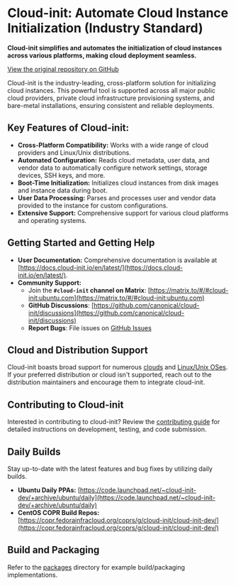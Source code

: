 # Cloud-init: Automate Cloud Instance Initialization (Industry Standard)

**Cloud-init simplifies and automates the initialization of cloud instances across various platforms, making cloud deployment seamless.**

[View the original repository on GitHub](https://github.com/canonical/cloud-init)

Cloud-init is the industry-leading, cross-platform solution for initializing cloud instances. This powerful tool is supported across all major public cloud providers, private cloud infrastructure provisioning systems, and bare-metal installations, ensuring consistent and reliable deployments.

## Key Features of Cloud-init:

*   **Cross-Platform Compatibility:** Works with a wide range of cloud providers and Linux/Unix distributions.
*   **Automated Configuration:** Reads cloud metadata, user data, and vendor data to automatically configure network settings, storage devices, SSH keys, and more.
*   **Boot-Time Initialization:** Initializes cloud instances from disk images and instance data during boot.
*   **User Data Processing:** Parses and processes user and vendor data provided to the instance for custom configurations.
*   **Extensive Support:** Comprehensive support for various cloud platforms and operating systems.

## Getting Started and Getting Help

*   **User Documentation:** Comprehensive documentation is available at [https://docs.cloud-init.io/en/latest/](https://docs.cloud-init.io/en/latest/).
*   **Community Support:**
    *   Join the **``#cloud-init`` channel on Matrix**: [https://matrix.to/#/#cloud-init:ubuntu.com](https://matrix.to/#/#cloud-init:ubuntu.com)
    *   **GitHub Discussions**:  [https://github.com/canonical/cloud-init/discussions](https://github.com/canonical/cloud-init/discussions)
    *   **Report Bugs**:  File issues on [GitHub Issues](https://github.com/canonical/cloud-init/issues)

## Cloud and Distribution Support

Cloud-init boasts broad support for numerous [clouds](https://docs.cloud-init.io/en/latest/reference/datasources.html#datasources_supported) and [Linux/Unix OSes](https://docs.cloud-init.io/en/latest/reference/distros.html). If your preferred distribution or cloud isn't supported, reach out to the distribution maintainers and encourage them to integrate cloud-init.

## Contributing to Cloud-init

Interested in contributing to cloud-init? Review the [contributing guide](https://docs.cloud-init.io/en/latest/development/index.html) for detailed instructions on development, testing, and code submission.

## Daily Builds

Stay up-to-date with the latest features and bug fixes by utilizing daily builds.

*   **Ubuntu Daily PPAs:** [https://code.launchpad.net/~cloud-init-dev/+archive/ubuntu/daily](https://code.launchpad.net/~cloud-init-dev/+archive/ubuntu/daily)
*   **CentOS COPR Build Repos:** [https://copr.fedorainfracloud.org/coprs/g/cloud-init/cloud-init-dev/](https://copr.fedorainfracloud.org/coprs/g/cloud-init/cloud-init-dev/)

## Build and Packaging

Refer to the [packages](packages) directory for example build/packaging implementations.